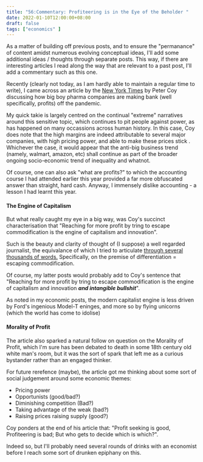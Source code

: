 ```yaml
---
title: "56:Commentary: Profiteering is in the Eye of the Beholder "
date: 2022-01-10T12:00:00+08:00
draft: false
tags: ["economics" ]
---
```

As a matter of building off previous posts, and to ensure the "permanance" of content amidst numerous evolving conceptual ideas, I'll add some additional ideas / thoughts through separate posts. This way, if there are interesting articles I read along the way that are relevant to a past post, I'll add a commentary such as this one. 

Recently (clearly not today, as I am hardly able to maintain a regular time to write), I came across an article by the [New York Times](https://www.nytimes.com/2021/12/20/opinion/profits-competition-covid.html ) by Peter Coy discussing how big boy pharma companies are making bank (well specifically, profits) off the pandemic. 

My quick takie is largely centred on the continual "extreme" narratives around this sensitive topic, which continues to pit people against power, as has happened on many occassions across human history. In this case, Coy does note that the high margins are indeed attributable to several major companies, with high pricing power, and able to make these prices stick . Whichever the case, it would appear that the anti-big business trend (namely, walmart, amazon, etc) shall continue as part of the broader ongoing socio-economic trend of inequality and whatnot. 

Of course, one can also ask "what are profits?" to which the accounting course I had attended earlier this year provided a far more obfuscated answer than straight, hard cash. Anyway, I immensely dislike accounting - a lesson I had learnt this year.

#### The Engine of Capitalism

But what really caught my eye in a big way, was Coy's succinct characterisation that "Reaching for more profit by tring to escape commodification is the engine of capitalism and innovation". 

Such is the beauty and clarity of thought of (I suppose) a well regarded journalist, the equivalance of which I tried to articulate [through several thousands of words.](https://www.makwaijun.com/blog/post38/) Specifically, on the premise of differentiation = escaping commodification. 

Of course, my latter posts would probably add to Coy's sentence that "Reaching for more profit by tring to escape commodification is the engine of capitalism and innovation _**and intangible bullshit**_".

As noted in my economic posts, the modern capitalist engine is less driven by Ford's ingenious Model-T eninges, and more so by flying unicorns (which the world has come to idolise)

#### Morality of Profit

The article also sparked a natural follow on question on the Morality of Profit, which I'm sure has been debated to death in some 18th century old white man's room, but it was the sort of spark that left me as a curious bystander rather than an engaged thinker. 

For future rerefence (maybe), the article got me thinking about some sort of social judgement around some economic themes:
- Pricing power 
- Opportunists (good/bad?)
- Diminishing competition (Bad?)
- Taking advantage of the weak (bad?)
- Raising prices raising supply (good?)

Coy ponders at the end of his article that: "Profit seeking is good, Profiteering is bad; But who gets to decide which is which?".

Indeed so, but I'll probably need several rounds of drinks with an economist before I reach some sort of drunken epiphany on this. 
